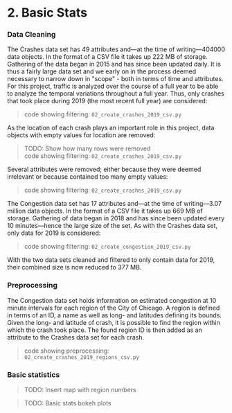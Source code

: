 # 2. Basic Stats

### Data Cleaning
The Crashes data set has 49 attributes and—at the time of writing—404000 data objects.
 In the format of a CSV file it takes up 222 MB of storage.
Gathering of the data began in 2015 and has since been updated daily.
It is thus a fairly large data set and we early on in the process deemed necessary to narrow down in "scope" - both in terms of time and attributes.
For this project, traffic is analyzed over the course of a full year to be able to analyze the temporal variations throughout a full year.
Thus, only crashes that took place during 2019 (the most recent full year) are considered:

> code showing filtering: `02_create_crashes_2019_csv.py`

As the location of each crash plays an important role in this project,
data objects with empty values for location are removed:

> TODO: Show how many rows were removed  
> code showing filtering: `02_create_crashes_2019_csv.py`

Several attributes were removed; either because they were deemed irrelevant or because
contained too many empty values: 

> code showing filtering: `02_create_crashes_2019_csv.py`

The Congestion data set has 17 attributes and—at the time of writing—3.07 million data objects.
In the format of a CSV file it takes up 669 MB of storage.
Gathering of data began in 2018 and has since been updated every 10 minutes—hence the large size of the set.
As with the Crashes data set, only data for 2019 is considered:

> code showing filtering: `02_create_congestion_2019_csv.py`

With the two data sets cleaned and filtered to only contain data for 2019,
their combined size is now reduced to 377 MB.


### Preprocessing

The Congestion data set holds information on estimated congestion at 10 minute intervals for each region of the City of
Chicago.
A region is defined in terms of an ID, a name as well as long- and latitudes defining its bounds.
Given the long- and latitude of crash, it is possible to find the region within which the crash took place.
The found region ID is then added as an attribute to the Crashes data set for each crash.

> code showing preprocessing: `02_create_crashes_2019_regions_csv.py`

### Basic statistics

> TODO: Insert map with region numbers

> TODO: Basic stats bokeh plots

